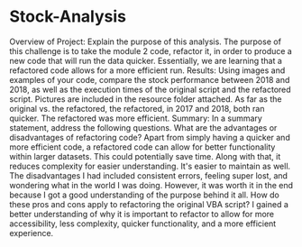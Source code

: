 # Stock-Analysis
Overview of Project: Explain the purpose of this analysis.
The purpose of this challenge is to take the module 2 code, refactor it, in order to produce a new code that will run the data quicker. Essentially, we are learning that a refactored code allows for a more efficient run. 
Results: Using images and examples of your code, compare the stock performance between 2018 and 2018, as well as the execution times of the original script and the refactored script. Pictures are included in the resource folder attached. As far as the original vs. the refactored, the refactored, in 2017 and 2018, both ran quicker. The refactored was more efficient. 
Summary: In a summary statement, address the following questions.
What are the advantages or disadvantages of refactoring code? Apart from simply having a quicker and more efficient code, a refactored code can allow for better functionality within larger datasets. This could potentially save time. Along with that, it reduces complexity for easier understanding. It's easier to maintain as well. The disadvantages I had included consistent errors, feeling super lost, and wondering what in the world I was doing. However, it was worth it in the end because I got a good understanding of the purpose behind it all.
How do these pros and cons apply to refactoring the original VBA script?
I gained a better understanding of why it is important to refactor to allow for more accessibility, less complexity, quicker functionality, and a more efficient experience.
